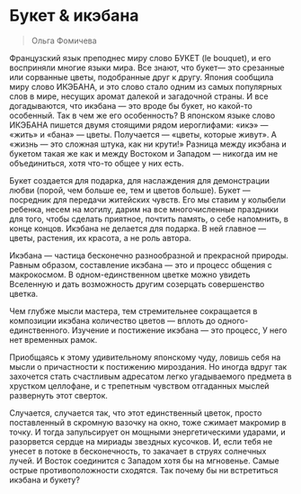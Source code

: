 # Букет & икэбана

> Ольга Фомичева

Французский язык преподнес миру слово БУКЕТ (le bouquet), и его восприняли многие языки мира. Все знают, что букет— это срезанные или сорванные цветы, подобранные друг к другу. Япония сообщила миру слово ИКЭБАНА, и это слово стало одним из самых популярных слов в мире, несущих аромат далекой и загадочной страны. И все догадываются, что икэбана — это вроде бы букет, но какой-то особенный. Так в чем же его особенность? В японском языке слово ИКЭБАНА пишется двумя стоящими рядом иероглифами: «икэ» — «жить» и «бана» — цветы. Получается — «цветы, которые живут». А «жизнь — это сложная штука, как ни крути!» Разница между икэбана и букетом такая же как и между Востоком и Западом — никогда им не объединиться, хотя что-то общее у них есть. 

Букет создается для подарка, для наслаждения для демонстрации любви (порой, чем больше ее, тем и цветов больше). Букет — посредник для передачи житейских чувств. Его мы ставим у колыбели ребенка, несем на могилу, дарим на все многочисленные праздники для того, чтобы сделать приятное, почтить память, о себе напомнить, в конце концов. Икэбана не делается для подарка. В ней главное — цветы, растения, их красота, а не роль автора. 

Икэбана — частица бесконечно разнообразной и прекрасной природы. Равным образом, составление икэбана — это и процесс общения с макрокосмом. В одном-единственном цветке можно увидеть Вселенную и дать возможность другим созерцать совершенство цветка. 

Чем глубже мысли мастера, тем стремительнее сокращается в композиции икэбана количество цветов — вплоть до одного-единственного. Изучение и постижение икэбана — это процесс, У него нет временных рамок. 

Приобщаясь к этому удивительному японскому чуду, ловишь себя на мысли о причастности к постижению мироздания. Но иногда вдруг так захочется стать счастливым адресатом легко угадываемого предмета в хрустком целлофане, и с трепетным чувством отгаданных мыслей развернуть этот сверток. 

Случается, случается так, что этот единственный цветок, просто поставленный в скромную вазочку на окно, тоже сжимает макромир в точку. И тогда запульсирует он мощными энергетическими ударами, и разорвется сердце на мириады звездных кусочков. И, если тебя не унесет в потоке в бесконечность, то закачает в струях солнечных лучей. И Восток соединится с Западом хотя бы на мгновенье. Самые острые противоположности сходятся. Так почему бы ни встретиться икэбана и букету?
